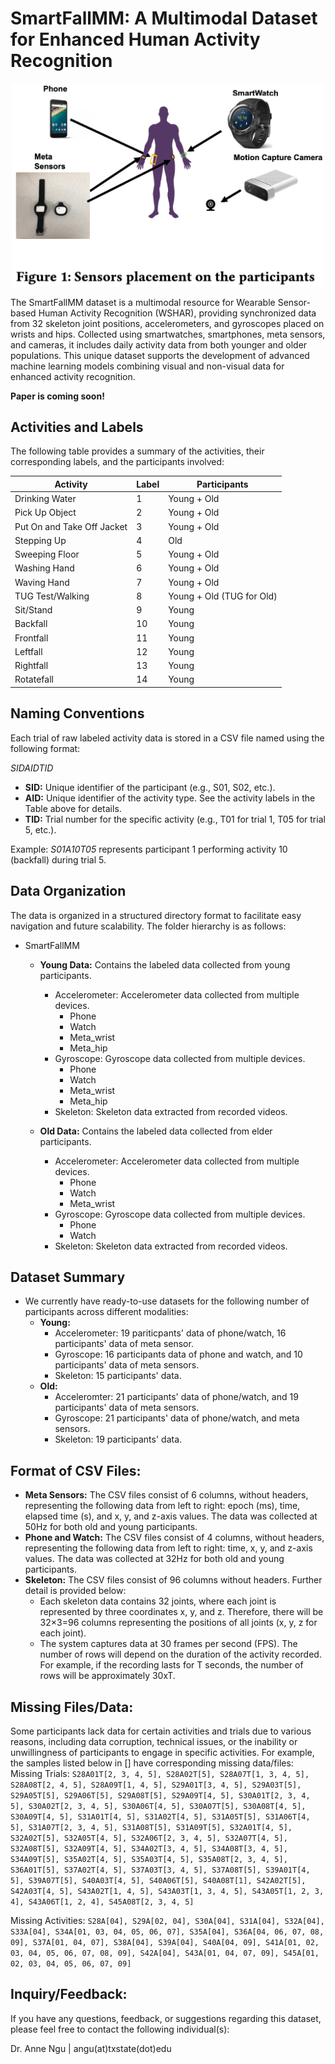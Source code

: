 # SmartFallMM: A Multimodal Dataset for Enhanced Human Activity Recognition

<p align="center">
  <img src="images/sensor_postions.png" alt="Sensors and their placement" width="500"/>
</p>

The SmartFallMM dataset is a multimodal resource for Wearable Sensor-based Human Activity Recognition (WSHAR), providing synchronized data from 32 skeleton joint positions, accelerometers, and gyroscopes placed on wrists and hips. Collected using smartwatches, smartphones, meta sensors, and cameras, it includes daily activity data from both younger and older populations. This unique dataset supports the development of advanced machine learning models combining visual and non-visual data for enhanced activity recognition. 

<b>Paper is coming soon!</b>

## Activities and Labels

The following table provides a summary of the activities, their corresponding labels, and the participants involved:

| **Activity**                   | **Label** | **Participants**   |
|--------------------------------|-----------|--------------------|
| Drinking Water                | 1         | Young + Old        |
| Pick Up Object                | 2         | Young + Old        |
| Put On and Take Off Jacket    | 3         | Young + Old        |
| Stepping Up                   | 4         | Old                |
| Sweeping Floor                | 5         | Young + Old        |
| Washing Hand                  | 6         | Young + Old        |
| Waving Hand                   | 7         | Young + Old        |
| TUG Test/Walking              | 8         | Young + Old (TUG for Old) |
| Sit/Stand                     | 9         | Young              |
| Backfall                      | 10        | Young              |
| Frontfall                     | 11        | Young              |
| Leftfall                      | 12        | Young              |
| Rightfall                     | 13        | Young              |
| Rotatefall                    | 14        | Young              |

## Naming Conventions

Each trial of raw labeled activity data is stored in a CSV file named using the following format:

_SIDAIDTID_

- **SID:** Unique identifier of the participant (e.g., S01, S02, etc.).
- **AID:** Unique identifier of the activity type. See the activity labels in the Table above for details.
- **TID:** Trial number for the specific activity (e.g., T01 for trial 1, T05 for trial 5, etc.).

Example: _S01A10T05_ represents participant 1 performing activity 10 (backfall) during trial 5.

## Data Organization

The data is organized in a structured directory format to facilitate easy navigation and future scalability. The folder hierarchy is as follows:

- SmartFallMM
  - **Young Data:** Contains the labeled data collected from young participants.
    - Accelerometer: Accelerometer data collected from multiple devices.
      - Phone
      - Watch
      - Meta_wrist
      - Meta_hip
    - Gyroscope: Gyroscope data collected from multiple devices.
      - Phone
      - Watch
      - Meta_wrist
      - Meta_hip
    - Skeleton: Skeleton data extracted from recorded videos.

  - **Old Data:** Contains the labeled data collected from elder participants.
    - Accelerometer: Accelerometer data collected from multiple devices.
      - Phone
      - Watch
      - Meta_wrist
    - Gyroscope: Gyroscope data collected from multiple devices.
      - Phone
      - Watch
    - Skeleton: Skeleton data extracted from recorded videos.

## Dataset Summary

- We currently have ready-to-use datasets for the following number of participants across different modalities:
  - **Young:**
    - Accelerometer: 19 pariticpants' data of phone/watch, 16 participants' data of meta sensor.
    - Gyroscope: 16 participants data of phone and watch, and 10 participants' data of meta sensors.
    - Skeleton: 15 participants' data.
  - **Old:**
    - Acceleromter: 21 participants' data of phone/watch, and 19 participants' data of meta sensors.
    - Gyroscope: 21 participants' data of phone/watch, and meta sensors.
    - Skeleton: 19 participants' data.

## Format of CSV Files:

- **Meta Sensors:** The CSV files consist of 6 columns, without headers, representing the following data from left to right: epoch (ms), time, elapsed time (s), and x, y, and z-axis values. The data was collected at 50Hz for both old and young participants.
- **Phone and Watch:** The CSV files consist of 4 columns, without headers, representing the following data from left to right: time, x, y, and z-axis values. The data was collected at 32Hz for both old and young participants.
- **Skeleton:** The CSV files consist of 96 columns without headers. Further detail is provided below:
   - Each skeleton data contains 32 joints, where each joint is represented by three coordinates x, y, and z. Therefore, there will be 32×3=96 columns representing the positions of all joints (x, y, z for each joint).
   - The system captures data at 30 frames per second (FPS). The number of rows will depend on the duration of the activity recorded. For example, if the recording lasts for T seconds, the number of rows will be approximately 30xT.
 
## Missing Files/Data:

Some participants lack data for certain activities and trials due to various reasons, including data corruption, technical issues, or the inability or unwillingness of participants to engage in specific activities. For example, the samples listed below in [] have corresponding missing data/files:
Missing Trials:
```S28A01T[2, 3, 4, 5], S28A02T[5], S28A07T[1, 3, 4, 5], S28A08T[2, 4, 5], S28A09T[1, 4, 5], S29A01T[3, 4, 5], S29A03T[5], S29A05T[5], S29A06T[5], S29A08T[5], S29A09T[4, 5], S30A01T[2, 3, 4, 5], S30A02T[2, 3, 4, 5], S30A06T[4, 5], S30A07T[5], S30A08T[4, 5], S30A09T[4, 5], S31A01T[4, 5], S31A02T[4, 5], S31A05T[5], S31A06T[4, 5], S31A07T[2, 3, 4, 5], S31A08T[5], S31A09T[5], S32A01T[4, 5], S32A02T[5], S32A05T[4, 5], S32A06T[2, 3, 4, 5], S32A07T[4, 5], S32A08T[5], S32A09T[4, 5], S34A02T[3, 4, 5], S34A08T[3, 4, 5], S34A09T[5], S35A02T[4, 5], S35A03T[4, 5], S35A08T[2, 3, 4, 5], S36A01T[5], S37A02T[4, 5], S37A03T[3, 4, 5], S37A08T[5], S39A01T[4, 5], S39A07T[5], S40A03T[4, 5], S40A06T[5], S40A08T[1], S42A02T[5], S42A03T[4, 5], S43A02T[1, 4, 5], S43A03T[1, 3, 4, 5], S43A05T[1, 2, 3, 4], S43A06T[1, 2, 4], S45A08T[2, 3, 4, 5]```

Missing Activities:
```S28A[04], S29A[02, 04], S30A[04], S31A[04], S32A[04], S33A[04], S34A[01, 03, 04, 05, 06, 07], S35A[04], S36A[04, 06, 07, 08, 09], S37A[01, 04, 07], S38A[04], S39A[04], S40A[04, 09], S41A[01, 02, 03, 04, 05, 06, 07, 08, 09], S42A[04], S43A[01, 04, 07, 09], S45A[01, 02, 03, 04, 05, 06, 07, 09]```

## Inquiry/Feedback:

If you have any questions, feedback, or suggestions regarding this dataset, please feel free to contact the following individual(s):

Dr. Anne Ngu | angu(at)txstate(dot)edu
